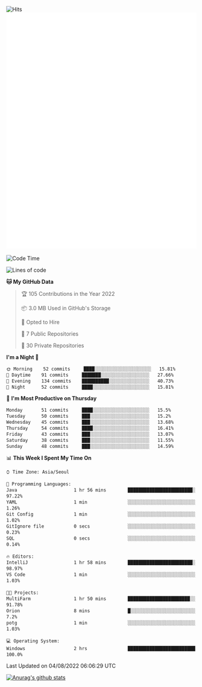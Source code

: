 ![Hits](https://hits.seeyoufarm.com/api/count/incr/badge.svg?url=https%3A%2F%2Fgithub.com%2Fkokose1234&count_bg=%2379C83D&title_bg=%23555555&icon=apple.svg&icon_color=%23E7E7E7&title=hits&edge_flat=false)
<br/>
![Metrics](https://github.com/kokose1234/kokose1234/blob/main/github-metrics.svg)

<!--START_SECTION:waka-->
![Code Time](http://img.shields.io/badge/Code%20Time-657%20hrs%2041%20mins-blue)

![Lines of code](https://img.shields.io/badge/From%20Hello%20World%20I%27ve%20Written-943%20Thousand%20lines%20of%20code-blue)

**🐱 My GitHub Data** 

> 🏆 105 Contributions in the Year 2022
 > 
> 📦 3.0 MB Used in GitHub's Storage 
 > 
> 💼 Opted to Hire
 > 
> 📜 7 Public Repositories 
 > 
> 🔑 30 Private Repositories  
 > 
**I'm a Night 🦉** 

```text
🌞 Morning    52 commits     ████░░░░░░░░░░░░░░░░░░░░░   15.81% 
🌆 Daytime    91 commits     ███████░░░░░░░░░░░░░░░░░░   27.66% 
🌃 Evening    134 commits    ██████████░░░░░░░░░░░░░░░   40.73% 
🌙 Night      52 commits     ████░░░░░░░░░░░░░░░░░░░░░   15.81%

```
📅 **I'm Most Productive on Thursday** 

```text
Monday       51 commits     ████░░░░░░░░░░░░░░░░░░░░░   15.5% 
Tuesday      50 commits     ███░░░░░░░░░░░░░░░░░░░░░░   15.2% 
Wednesday    45 commits     ███░░░░░░░░░░░░░░░░░░░░░░   13.68% 
Thursday     54 commits     ████░░░░░░░░░░░░░░░░░░░░░   16.41% 
Friday       43 commits     ███░░░░░░░░░░░░░░░░░░░░░░   13.07% 
Saturday     38 commits     ███░░░░░░░░░░░░░░░░░░░░░░   11.55% 
Sunday       48 commits     ███░░░░░░░░░░░░░░░░░░░░░░   14.59%

```


📊 **This Week I Spent My Time On** 

```text
⌚︎ Time Zone: Asia/Seoul

💬 Programming Languages: 
Java                     1 hr 56 mins        ████████████████████████░   97.22% 
YAML                     1 min               ░░░░░░░░░░░░░░░░░░░░░░░░░   1.26% 
Git Config               1 min               ░░░░░░░░░░░░░░░░░░░░░░░░░   1.02% 
GitIgnore file           0 secs              ░░░░░░░░░░░░░░░░░░░░░░░░░   0.23% 
SQL                      0 secs              ░░░░░░░░░░░░░░░░░░░░░░░░░   0.14%

🔥 Editors: 
IntelliJ                 1 hr 58 mins        ████████████████████████░   98.97% 
VS Code                  1 min               ░░░░░░░░░░░░░░░░░░░░░░░░░   1.03%

🐱‍💻 Projects: 
MultiFarm                1 hr 50 mins        ███████████████████████░░   91.78% 
Orion                    8 mins              █░░░░░░░░░░░░░░░░░░░░░░░░   7.2% 
potg                     1 min               ░░░░░░░░░░░░░░░░░░░░░░░░░   1.03%

💻 Operating System: 
Windows                  2 hrs               █████████████████████████   100.0%

```


 Last Updated on 04/08/2022 06:06:29 UTC
<!--END_SECTION:waka-->

[![Anurag's github stats](https://github-readme-stats.vercel.app/api?username=kokose1234&theme=dracula)](https://github.com/anuraghazra/github-readme-stats)



	
